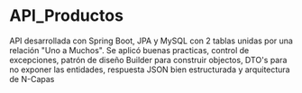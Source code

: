 # API_Productos
API desarrollada con Spring Boot, JPA y MySQL con 2 tablas unidas por una relación "Uno a Muchos". Se aplicó buenas practicas, control de excepciones, patrón de diseño Builder para construir objectos, DTO's para no exponer las entidades, respuesta JSON bien estructurada y arquitectura de N-Capas
